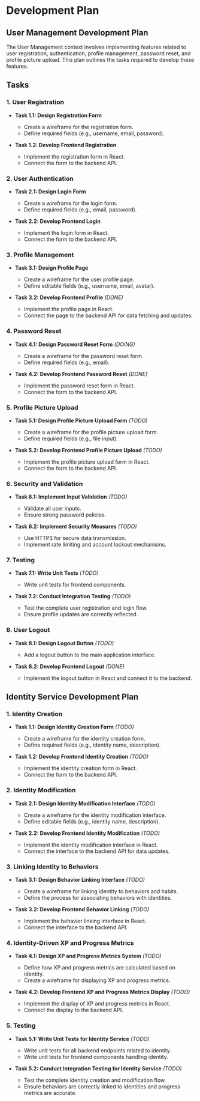 # Development Plan

## User Management Development Plan

The User Management context involves implementing features related to user registration, authentication, profile management, password reset, and profile picture upload. This plan outlines the tasks required to develop these features.

## Tasks

### 1. User Registration

- **Task 1.1: Design Registration Form**
  - Create a wireframe for the registration form.
  - Define required fields (e.g., username, email, password).

- **Task 1.2: Develop Frontend Registration**
  - Implement the registration form in React.
  - Connect the form to the backend API.

### 2. User Authentication

- **Task 2.1: Design Login Form**
  - Create a wireframe for the login form.
  - Define required fields (e.g., email, password).

- **Task 2.2: Develop Frontend Login**
  - Implement the login form in React.
  - Connect the form to the backend API.

### 3. Profile Management

- **Task 3.1: Design Profile Page**
  - Create a wireframe for the user profile page.
  - Define editable fields (e.g., username, email, avatar).

- **Task 3.2: Develop Frontend Profile** *(DONE)*
  - Implement the profile page in React.
  - Connect the page to the backend API for data fetching and updates.

### 4. Password Reset

- **Task 4.1: Design Password Reset Form** *(DOING)*
  - Create a wireframe for the password reset form.
  - Define required fields (e.g., email).

- **Task 4.2: Develop Frontend Password Reset** *(DONE)*
  - Implement the password reset form in React.
  - Connect the form to the backend API.

### 5. Profile Picture Upload

- **Task 5.1: Design Profile Picture Upload Form** *(TODO)*
  - Create a wireframe for the profile picture upload form.
  - Define required fields (e.g., file input).

- **Task 5.2: Develop Frontend Profile Picture Upload** *(TODO)*
  - Implement the profile picture upload form in React.
  - Connect the form to the backend API.

### 6. Security and Validation

- **Task 6.1: Implement Input Validation** *(TODO)*
  - Validate all user inputs.
  - Ensure strong password policies.

- **Task 6.2: Implement Security Measures** *(TODO)*
  - Use HTTPS for secure data transmission.
  - Implement rate limiting and account lockout mechanisms.

### 7. Testing

- **Task 7.1: Write Unit Tests** *(TODO)*
  - Write unit tests for frontend components.

- **Task 7.2: Conduct Integration Testing** *(TODO)*
  - Test the complete user registration and login flow.
  - Ensure profile updates are correctly reflected.

### 8. User Logout

- **Task 8.1: Design Logout Button** *(TODO)*
  - Add a logout button to the main application interface.

- **Task 8.2: Develop Frontend Logout** *(DONE)*
  - Implement the logout button in React and connect it to the backend.

## Identity Service Development Plan

### 1. Identity Creation

- **Task 1.1: Design Identity Creation Form** *(TODO)*
  - Create a wireframe for the identity creation form.
  - Define required fields (e.g., identity name, description).

- **Task 1.2: Develop Frontend Identity Creation** *(TODO)*
  - Implement the identity creation form in React.
  - Connect the form to the backend API.

### 2. Identity Modification

- **Task 2.1: Design Identity Modification Interface** *(TODO)*
  - Create a wireframe for the identity modification interface.
  - Define editable fields (e.g., identity name, description).

- **Task 2.2: Develop Frontend Identity Modification** *(TODO)*
  - Implement the identity modification interface in React.
  - Connect the interface to the backend API for data updates.

### 3. Linking Identity to Behaviors

- **Task 3.1: Design Behavior Linking Interface** *(TODO)*
  - Create a wireframe for linking identity to behaviors and habits.
  - Define the process for associating behaviors with identities.

- **Task 3.2: Develop Frontend Behavior Linking** *(TODO)*
  - Implement the behavior linking interface in React.
  - Connect the interface to the backend API.

### 4. Identity-Driven XP and Progress Metrics

- **Task 4.1: Design XP and Progress Metrics System** *(TODO)*
  - Define how XP and progress metrics are calculated based on identity.
  - Create a wireframe for displaying XP and progress metrics.

- **Task 4.2: Develop Frontend XP and Progress Metrics Display** *(TODO)*
  - Implement the display of XP and progress metrics in React.
  - Connect the display to the backend API.

### 5. Testing

- **Task 5.1: Write Unit Tests for Identity Service** *(TODO)*
  - Write unit tests for all backend endpoints related to identity.
  - Write unit tests for frontend components handling identity.

- **Task 5.2: Conduct Integration Testing for Identity Service** *(TODO)*
  - Test the complete identity creation and modification flow.
  - Ensure behaviors are correctly linked to identities and progress metrics are accurate.